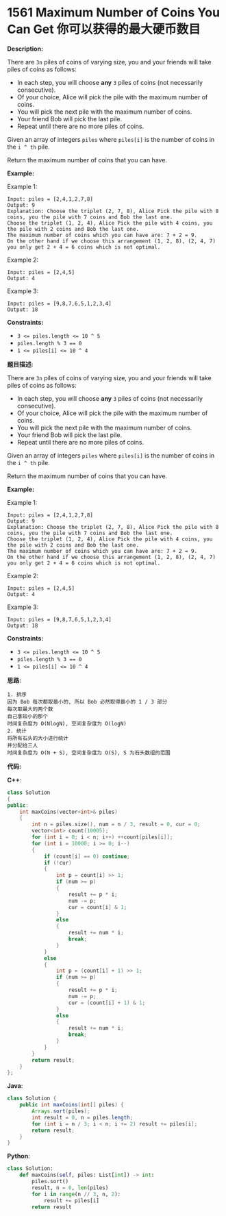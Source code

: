 # 1561 Maximum Number of Coins You Can Get 你可以获得的最大硬币数目

__Description:__

There are `3n` piles of coins of varying size, you and your friends will take piles of coins as follows:

- In each step, you will choose __any__ `3` piles of coins (not necessarily consecutive).
- Of your choice, Alice will pick the pile with the maximum number of coins.
- You will pick the next pile with the maximum number of coins.
- Your friend Bob will pick the last pile.
- Repeat until there are no more piles of coins.

Given an array of integers `piles` where `piles[i]` is the number of coins in the `i ^ th` pile.

Return the maximum number of coins that you can have.

__Example:__

Example 1:

```text
Input: piles = [2,4,1,2,7,8]
Output: 9
Explanation: Choose the triplet (2, 7, 8), Alice Pick the pile with 8 coins, you the pile with 7 coins and Bob the last one.
Choose the triplet (1, 2, 4), Alice Pick the pile with 4 coins, you the pile with 2 coins and Bob the last one.
The maximum number of coins which you can have are: 7 + 2 = 9.
On the other hand if we choose this arrangement (1, 2, 8), (2, 4, 7) you only get 2 + 4 = 6 coins which is not optimal.
```

Example 2:

```text
Input: piles = [2,4,5]
Output: 4
```

Example 3:

```text
Input: piles = [9,8,7,6,5,1,2,3,4]
Output: 18
```

__Constraints:__

- `3 <= piles.length <= 10 ^ 5`
- `piles.length % 3 == 0`
- `1 <= piles[i] <= 10 ^ 4`

__题目描述:__

There are `3n` piles of coins of varying size, you and your friends will take piles of coins as follows:

- In each step, you will choose __any__ `3` piles of coins (not necessarily consecutive).
- Of your choice, Alice will pick the pile with the maximum number of coins.
- You will pick the next pile with the maximum number of coins.
- Your friend Bob will pick the last pile.
- Repeat until there are no more piles of coins.

Given an array of integers `piles` where `piles[i]` is the number of coins in the `i ^ th` pile.

Return the maximum number of coins that you can have.

__Example:__

Example 1:

```text
Input: piles = [2,4,1,2,7,8]
Output: 9
Explanation: Choose the triplet (2, 7, 8), Alice Pick the pile with 8 coins, you the pile with 7 coins and Bob the last one.
Choose the triplet (1, 2, 4), Alice Pick the pile with 4 coins, you the pile with 2 coins and Bob the last one.
The maximum number of coins which you can have are: 7 + 2 = 9.
On the other hand if we choose this arrangement (1, 2, 8), (2, 4, 7) you only get 2 + 4 = 6 coins which is not optimal.
```

Example 2:

```text
Input: piles = [2,4,5]
Output: 4
```

Example 3:

```text
Input: piles = [9,8,7,6,5,1,2,3,4]
Output: 18
```

__Constraints:__

- `3 <= piles.length <= 10 ^ 5`
- `piles.length % 3 == 0`
- `1 <= piles[i] <= 10 ^ 4`

__思路:__

```text
1. 排序
因为 Bob 每次都取最小的, 所以 Bob 必然取得最小的 1 / 3 部分
每次取最大的两个数
自己拿较小的那个
时间复杂度为 O(NlogN), 空间复杂度为 O(logN)
2. 统计
将所有石头的大小进行统计
并分配给三人
时间复杂度为 O(N + S), 空间复杂度为 O(S), S 为石头数组的范围
```

__代码:__

__C++__:

```C++
class Solution 
{
public:
    int maxCoins(vector<int>& piles) 
    {
        int n = piles.size(), num = n / 3, result = 0, cur = 0;
        vector<int> count(10005);
        for (int i = 0; i < n; i++) ++count[piles[i]];
        for (int i = 10000; i >= 0; i--)
        {
            if (count[i] == 0) continue;
            if (!cur)
            {
                int p = count[i] >> 1;
                if (num >= p)
                {
                    result += p * i;
                    num -= p;
                    cur = count[i] & 1;
                }
                else
                {
                    result += num * i;
                    break;
                }
            }
            else
            {
                int p = (count[i] + 1) >> 1;
                if (num >= p)
                {
                    result += p * i;
                    num -= p;
                    cur = (count[i] + 1) & 1;
                }
                else
                {
                    result += num * i;
                    break;
                }
            }
        }
        return result;
    }
};
```

__Java__:

```Java
class Solution {
    public int maxCoins(int[] piles) {
        Arrays.sort(piles);
        int result = 0, n = piles.length;
        for (int i = n / 3; i < n; i += 2) result += piles[i];
        return result;
    }
}
```

__Python__:

```Python
class Solution:
    def maxCoins(self, piles: List[int]) -> int:
        piles.sort()
        result, n = 0, len(piles)
        for i in range(n // 3, n, 2):
            result += piles[i]
        return result
```
